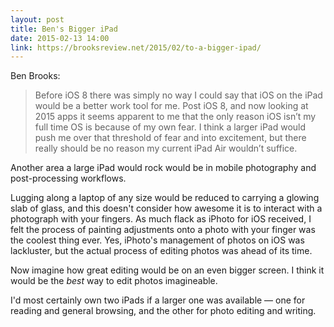 ```yaml
---
layout: post
title: Ben's Bigger iPad
date: 2015-02-13 14:00
link: https://brooksreview.net/2015/02/to-a-bigger-ipad/
---
```


Ben Brooks:

> Before iOS 8 there was simply no way I could say that iOS on the iPad would be a better work tool for me. Post iOS 8, and now looking at 2015 apps it seems apparent to me that the only reason iOS isn’t my full time OS is because of my own fear. I think a larger iPad would push me over that threshold of fear and into excitement, but there really should be no reason my current iPad Air wouldn’t suffice.

Another area a large iPad would rock would be in mobile photography and post-processing workflows. 

Lugging along a laptop of any size would be reduced to carrying a glowing slab of glass, and this doesn't consider how awesome it is to interact with a photograph with your fingers. As much flack as iPhoto for iOS received, I felt the process of painting adjustments onto a photo with your finger was the coolest thing ever. Yes, iPhoto's management of photos on iOS was lackluster, but the actual process of editing photos was ahead of its time.

Now imagine how great editing would be on an even bigger screen. I think it would be the *best* way to edit photos imagineable. 

I'd most certainly own two iPads if a larger one was available — one for reading and general browsing, and the other for photo editing and writing. 